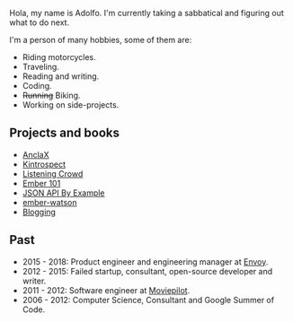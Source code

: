 Hola, my name is Adolfo. I'm currently taking a sabbatical and figuring out what to do next.

I'm a person of many hobbies, some of them are:

  - Riding motorcycles.
  - Traveling.
  - Reading and writing.
  - Coding.
  - ~~Running~~ Biking.
  - Working on side-projects.

## Projects and books

- [AnclaX](https://anclax.com/)
- [Kintrospect](https://kintrospect.com/)
- [Listening Crowd](https://github.com/abuiles/listening-crowd)
- [Ember 101](https://leanpub.com/ember-cli-101)
- [JSON API By Example](https://leanpub.com/json-api-by-example)
- [ember-watson](http://github.com/abuiles/ember-watson)
- [Blogging](articles)

## Past

- 2015 - 2018: Product engineer and engineering manager at [Envoy](https://envoy.com/).
- 2012 - 2015: Failed startup, consultant, open-source developer and writer.
- 2011 - 2012: Software engineer at [Moviepilot](https://moviepilot.com/).
- 2006 - 2012: Computer Science, Consultant and Google Summer of Code.
